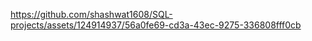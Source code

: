 


https://github.com/shashwat1608/SQL-projects/assets/124914937/56a0fe69-cd3a-43ec-9275-336808fff0cb

